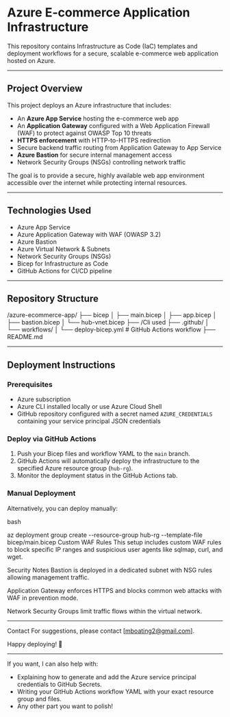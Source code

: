 # Azure E-commerce Application Infrastructure

This repository contains Infrastructure as Code (IaC) templates and deployment workflows for a secure, scalable e-commerce web application hosted on Azure.

---

## Project Overview

This project deploys an Azure infrastructure that includes:

- An **Azure App Service** hosting the e-commerce web app
- An **Application Gateway** configured with a Web Application Firewall (WAF) to protect against OWASP Top 10 threats
- **HTTPS enforcement** with HTTP-to-HTTPS redirection
- Secure backend traffic routing from Application Gateway to App Service
- **Azure Bastion** for secure internal management access
- Network Security Groups (NSGs) controlling network traffic

The goal is to provide a secure, highly available web app environment accessible over the internet while protecting internal resources.

---


## Technologies Used

- Azure App Service
- Azure Application Gateway with WAF (OWASP 3.2)
- Azure Bastion
- Azure Virtual Network & Subnets
- Network Security Groups (NSGs)
- Bicep for Infrastructure as Code
- GitHub Actions for CI/CD pipeline

---

## Repository Structure

/azure-ecommerce-app/
├── bicep
│ ├── main.bicep
│ ├── app.bicep
│ ├── bastion.bicep
│ └── hub-vnet.bicep
├── /Cli used
├── .github/
│ └── workflows/
│ └── deploy-bicep.yml # GitHub Actions workflow
├── README.md




---

## Deployment Instructions

### Prerequisites

- Azure subscription
- Azure CLI installed locally or use Azure Cloud Shell
- GitHub repository configured with a secret named `AZURE_CREDENTIALS` containing your service principal JSON credentials

### Deploy via GitHub Actions

1. Push your Bicep files and workflow YAML to the `main` branch.
2. GitHub Actions will automatically deploy the infrastructure to the specified Azure resource group (`hub-rg`).
3. Monitor the deployment status in the GitHub Actions tab.

### Manual Deployment

Alternatively, you can deploy manually:

bash

az deployment group create --resource-group hub-rg --template-file bicep/main.bicep
Custom WAF Rules
This setup includes custom WAF rules to block specific IP ranges and suspicious user agents like sqlmap, curl, and wget.

Security Notes
Bastion is deployed in a dedicated subnet with NSG rules allowing management traffic.

Application Gateway enforces HTTPS and blocks common web attacks with WAF in prevention mode.

Network Security Groups limit traffic flows within the virtual network.

-----

Contact
For suggestions, please contact [mboating2@gmail.com].

Happy deploying! 🚀





---


If you want, I can also help with:

- Explaining how to generate and add the Azure service principal credentials to GitHub Secrets.
- Writing your GitHub Actions workflow YAML with your exact resource group and files.
- Any other part you want to polish!

